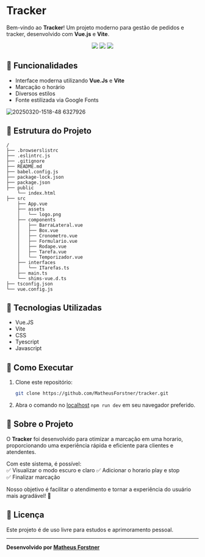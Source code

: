 # Tracker

Bem-vindo ao **Tracker**! Um projeto moderno para gestão de pedidos e tracker, desenvolvido com **Vue.js** e **Vite**. 

<p align="center">
  <img src="https://img.shields.io/badge/Vue.js-3.3.4-42b883?style=for-the-badge&logo=vue.js&logoColor=white">
  <img src="https://img.shields.io/badge/Vite-4.4.9-blueviolet?style=for-the-badge&logo=vite&logoColor=white">
  <img src="https://img.shields.io/badge/TypeScript-5.1.6-3178c6?style=for-the-badge&logo=typescript&logoColor=white">
</p>


## 🚀 Funcionalidades
- Interface moderna utilizando **Vue.Js** e **Vite**
- Marcação o horário
- Diversos estilos
- Fonte estilizada via Google Fonts


![20250320-1518-48 6327926](https://github.com/user-attachments/assets/12dd3877-06c9-4343-ae31-e6ee24923fbc)



## 📂 Estrutura do Projeto
```
/
├── .browserslistrc
├── .eslintrc.js
├── .gitignore
├── README.md
├── babel.config.js
├── package-lock.json
├── package.json
├── public
    └── index.html
├── src
    ├── App.vue
    ├── assets
    │   └── logo.png
    ├── components
    │   ├── BarraLateral.vue
    │   ├── Box.vue
    │   ├── Cronometro.vue
    │   ├── Formulario.vue
    │   ├── Rodape.vue
    │   ├── Tarefa.vue
    │   └── Temporizador.vue
    ├── interfaces
    │   └── ITarefas.ts
    ├── main.ts
    └── shims-vue.d.ts
├── tsconfig.json
└── vue.config.js
```

## 🎨 Tecnologias Utilizadas
- Vue.JS
- Vite
- CSS
- Tyescript
- Javascript

## 🔧 Como Executar
1. Clone este repositório:
   ```sh
   git clone https://github.com/MatheusForstner/tracker.git
   ```
2. Abra o comando no [localhost](http://localhost:8080/) `npm run dev` em seu navegador preferido.

## 📌 Sobre o Projeto

O **Tracker** foi desenvolvido para otimizar a marcação em uma horario, proporcionando uma experiência rápida e eficiente para clientes e atendentes.  

Com este sistema, é possível:  
✅ Visualizar o modo escuro e claro
✅ Adicionar o horario play e stop  
✅ Finalizar marcação 

Nosso objetivo é facilitar o atendimento e tornar a experiência do usuário mais agradável! 🎯  

## 📝 Licença
Este projeto é de uso livre para estudos e aprimoramento pessoal.

---
**Desenvolvido por [Matheus Forstner](https://github.com/MatheusForstner)**

